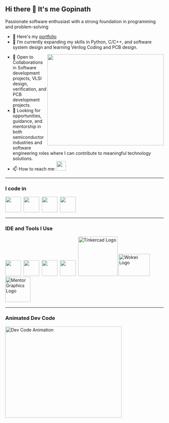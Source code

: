 ## Hi there 👋 It's me Gopinath

Passionate software enthusiast with a strong foundation in programming and problem-solving
- 🔭 Here's my [portfolio](https://gopinathwebsiteportfolio.framer.website)
- 🌱 I’m currently expanding my skills in Python, C/C++, and software system design and learning Verilog Coding and PCB design.

<img align="right" width="370" height="290" src="https://media2.giphy.com/media/v1.Y2lkPTc5MGI3NjExZDQzMnN1M24xYTV1dmtha3lyNjAwYzk5OWdvZWdmYmh5OHBwMTlnOSZlcD12MV9naWZzX3NlYXJjaCZjdD1n/78XCFBGOlS6keY1Bil/giphy.webp">

- 👯 Open to Collaborations in Software development projects, VLSI design, verification, and PCB development projects.
- 🤔 Looking for opportunities, guidance, and mentorship in both semiconductor industries and software engineering roles where I can contribute to meaningful technology solutions.
- 📫 How to reach me:
[<img src="https://img.icons8.com/color/48/000000/linkedin.png" width="30"/>](https://linkedin.com/in/gopinath-k-1802ba25a)

---

### I code in

<img height="50" width="50" src="https://img.icons8.com/color/48/000000/python.png" />&nbsp;
<img height="50" width="50" src="https://img.icons8.com/color/48/000000/c-programming.png" />&nbsp;
<img height="50" width="50" src="https://img.icons8.com/color/48/000000/c-plus-plus-logo.png" />&nbsp;
<img height="50" width="50" src="https://img.icons8.com/?size=96&id=Pd2x9GWu9ovX&format=png" />&nbsp;

---

### IDE and Tools I Use

<img height="50" width="50" src="https://img.icons8.com/color/48/000000/visual-studio-code-2019.png"/>&nbsp;
<img height="50" width="50" src="https://img.icons8.com/color/50/000000/git.png"/>&nbsp;
<img src="https://skillicons.dev/icons?i=arduino" height="50" width="50"/>&nbsp;
<img height="50" width="50" src="https://avatars.githubusercontent.com/u/3374914?s=280&v=4"/>&nbsp;
<img src="https://grzegorzczekala.pl/wp-content/uploads/2025/01/Autodesk-Tinkercad.png" alt="Tinkercad Logo" width="125" height="125"/>
<img src="https://www.crowdsupply.com/img/3c52/e4021e4f-f00d-494e-ab97-2a0aa5ef3c52/wokwi-logo_png_organization-profile.png" alt="Wokwi Logo" width="100" height="70"/>&nbsp;
<img height="80" width="80" src="https://cdn.worldvectorlogo.com/logos/mentor-graphics.svg" alt="Mentor Graphics Logo"/>&nbsp;

---

### Animated Dev Code

<img src="https://assets9.lottiefiles.com/private_files/lf30_T4o63r6Wav/giphy.gif" alt="Dev Code Animation" width="370" height="290" />

